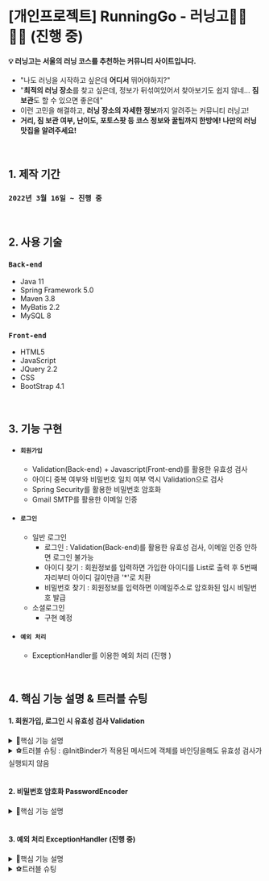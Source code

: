 # [개인프로젝트] RunningGo - 러닝고🏃‍♀️🏃‍♂️ (진행 중)
#### 💡 러닝고는 서울의 러닝 코스를 추천하는 커뮤니티 사이트입니다.
* "나도 러닝을 시작하고 싶은데 **어디서** 뛰어야하지?"
* "**최적의 러닝 장소**를 찾고 싶은데, 정보가 뒤섞여있어서 찾아보기도 쉽지 않네... **짐보관**도 할 수 있으면 좋은데"
* 이런 고민을 해결하고, **러닝 장소의 자세한 정보**까지 알려주는 커뮤니티 러닝고!
* **거리, 짐 보관 여부, 난이도, 포토스팟 등 코스 정보와 꿀팁까지 한방에! 나만의 러닝 맛집을 알려주세요!**

<br>

## 1. 제작 기간
### `2022년 3월 16일 ~ 진행 중`

<br>

## 2. 사용 기술
### `Back-end`
* Java 11
* Spring Framework 5.0
* Maven 3.8
* MyBatis 2.2
* MySQL 8

### `Front-end`
* HTML5
* JavaScript
* JQuery 2.2
* CSS
* BootStrap 4.1

<br>

## 3. 기능 구현
* #### `회원가입`
  * Validation(Back-end) + Javascript(Front-end)를 활용한 유효성 검사
  * 아이디 중복 여부와 비밀번호 일치 여부 역시 Validation으로 검사
  * Spring Security를 활용한 비밀번호 암호화
  * Gmail SMTP를 활용한 이메일 인증

* #### `로그인`
  * 일반 로그인
    * 로그인 : Validation(Back-end)를 활용한 유효성 검사, 이메일 인증 안하면 로그인 불가능
    * 아이디 찾기 : 회원정보를 입력하면 가입한 아이디를 List로 출력 후 5번째 자리부터 아이디 길이만큼 '\*'로 치환
    * 비밀번호 찾기 : 회원정보를 입력하면 이메일주소로 암호화된 임시 비밀번호 발급
  * 소셜로그인
    * 구현  예정

* #### `예외 처리`
  * ExceptionHandler를 이용한 예외 처리 (진행 )

<br>

## 4. 핵심 기능 설명 & 트러블 슈팅
#### 1. 회원가입, 로그인 시 유효성 검사 Validation
<details>
  <summary>📌핵심 기능 설명</summary>
	
  ##### `1. 제약조건 어노테이션을 활용한 데이터 형식 유효성 검사`
  * 먼저, 유효성 검사가 필요한 MemberDto 객체의 각 필드에 제약조건 어노테이션을 적용해주었다.(@NotBlank, @Pattern)  
  * JoinController에서는 MemberDto 객체 앞에 @Valid 어노테이션을 적용해주었고, Errors를 통해 유효성 검사 적합 여부를 확인했다.  
  * @Valid가 적용된 MemberDto 객체에서 유효성 검사 중 에러가 발생하면 error.hasErrors()메서드에서는 true값이 반환되고, 조건문을 사용하여 에러가 발생했을 시 메세지를 출력한 후 작성중인 폼이 그대로 유지되는 코드를 작성하였다.  
  * **‼결과‼** 회원가입 시 데이터 형식이 유효하지 않으면 오류 메세지를 출력하고, 작성중인 폼이 그대로 유지되도록 구현할 수 있었다.  
  * [이미지로 코드 & 결과 확인하기](https://user-images.githubusercontent.com/84839167/161678010-5aac77c5-1f72-4ae2-a74b-af5bed0deb9f.png)

  ##### `2. WebDataBinder를 활용한 유효성 검사`
  * 제약조건 어노테이션으로 할 수 없는 유효성 검사는 WebDataBinder를 활용하였다.
    * 회원가입 시 아이디 중복확인과 비밀번호-비밀번호확인 일치 여부(JoinController)
    * 로그인 시 아이디, 비밀번호의 존재 여부(LoginController)
  * 먼저, 각 Controller의 상단에 @InitBinder 어노테이션을 적용하고, WebDataBinder 객체를 매개변수로 받는 메서드를 만들어주었다.
  * 나는 각 Controller에서 검증할 내용이 서로 달랐기 때문에 Validator 인터페이스를 구현한 클래스를 추상클래스로 만들었다.
    * 👉[AbstractValidator 코드확인](https://github.com/jeejee1106/ToyProject-RunningGo/blob/1c6c8384af327871bb1144f4fdbbe8b41836bc88/src/main/java/com/runninggo/toy/validator/AbstractValidator.java#L9)
  * 그리고 그 추상클래스를 다시 상속 받는 두 개의 검증클래스를 만들어 위 메서드에 각각 바인딩 해주었다.
    * 👉[JoinValidator 코드확인](https://github.com/jeejee1106/ToyProject-RunningGo/blob/1c6c8384af327871bb1144f4fdbbe8b41836bc88/src/main/java/com/runninggo/toy/validator/IdDuplCkValidator.java#L11) 👉[LoginValidator 코드확인](https://github.com/jeejee1106/ToyProject-RunningGo/blob/1c6c8384af327871bb1144f4fdbbe8b41836bc88/src/main/java/com/runninggo/toy/validator/LoginCheckValidator.java#L11)
  * 또한, messageSource를 사용해 에러 발생 시 전달할 메시지도 에러코드에 저장해주었고, 위 1번과 같이 @Valid와 Errors를 활용해 유효성 검사 적합 여부를 확인했다.  
  * **‼결과‼** 유효하지 않은 값이 들어오면 저장해준 에러코드를 출력하고, 더 이상 회원가입, 로그인이 진행되지 못하도록 구현할 수 있었다.  
  * [이미지로 코드 & 결과 확인하기](https://user-images.githubusercontent.com/84839167/161677883-4e4976b7-81ee-480f-98e8-ba1563627b0b.png)

</details>
<details>
  <summary>⚽트러블 슈팅 : @InitBinder가 적용된 메서드에 객체를 바인딩을해도 유효성 검사가 실행되지 않음</summary>

<br>
유효성 검사에 들어가기 전, 구글링을 통해 바인딩 객체가 하나일 땐 setValidator() 메서드를, 하나 이상일 땐 addValidators() 메서드를 사용해야 한다는 것을 공부한 후 코드를 작성했다.
	
  ##### `1. 회원가입 시 유효성 검사 미작동`
  * 첫 번째 시도 : 아이디 중복 검사 클래스, 비밀번호 일치 검사 클래스를 addValidators() 메서드를 사용해 각각 바인딩 -> ⭕정상 작동!  
  * 두 번째 시도 : 두 클래스를 하나의 클래스로 구현해도 될 것 같다는 생각에 JoinCkValidator클래스를 만들어 코드를 합친 후 <br> 바인딩할 객체가 하나이기 때문에 setValidator() 메서드로 변경 -> ❌비정상작동
    * 하고자 했던 바인딩을 통한 유효성 검사는 잘 되었지만, 잘 되던 데이터 형식 유효성 검사가 작동하지 않았다.
  * 세 번째 시도 : 객체가 하나이지만 혹시나 하는 마음에 addValidators() 메서드로 다시 변경 -> ⭕정상 작동!
<details>
  <summary>👉코드확인</summary>

  <div markdown="1">    

  ```java
	  //첫 번째 코드 - 정상작동
	  @InitBinder
	  public void validator(WebDataBinder binder) {
		  binder.addValidators(IdDuplCkValidator);
	  	  binder.addValidators(passMctCkValidator);
	  }
	  
	  //두 번째 코드 - 비정상작동
	  @InitBinder
	  public void validator(WebDataBinder binder) {
		  binder.addValidators(joinCkValidator);
	  }

	  //세 번째 코드 - 정상작동
	  @InitBinder
	  public void validator(WebDataBinder binder) {
		  binder.setValidator(joinCkValidator);
	  }
  ```
  </div>
</details>
	
객체가 하나인데 setValidator() 메서드가 아닌 addValidators() 메서드를 사용했을 때 정상 작동하는 이유가 무엇일까?  
사실 정확한 이유는 찾지 못했지만, 아래 로그인 시 유효성 검사까지 완료해보니 짐작 가는 부분이 생겼다.  
	
  ##### `2. 로그인 시 유효성 검사 미작동`
  * 첫 번째 시도 : validator가 아닌 Model을 사용해서 아이디, 비밀번호가 존재하지 않으면 메시지를 전송하는 방식을 적용 -> ⭕정상작동!
  * 두 번째 시도 : 로그인도 validator를 적용해보고 싶다는 생각에 아이디, 비밀번호 존재 여부를 검사하는 클래스를 만든 후 <br>
	회원가입과 똑같이 addValidators() 메서드 사용 -> ❌비정상작동
    * 회원가입 시에 필요한 MemberDto객체의 데이터 형식 검사를 진행하며 에러 발생
  * 세 번째 시도 : setValidator() 메서드로 변경 -> ⭕정상작동!
<details>
  <summary>👉코드확인</summary>

  <div markdown="1">    

  ```java
	  //첫 번째 코드 - 정상작동 (login메서드)
	  if(memberService.login(memberDto) != 1){
		  model.addAttribute("loginFailMsg", "아이디 또는 비밀번호가 올바르지 않습니다.");
		  return "/member/loginForm";
          }
	  
	  //두 번째 코드 - 비정상작동
	  @InitBinder
	  public void validator(WebDataBinder binder) {
		  binder.addValidators(LoginCkValidator);
	  }
	  
	  //세 번째 코드 - 정상작동
	  @InitBinder
	  public void validator(WebDataBinder binder) {
		  binder.setValidator(LoginCkValidator);
	  }
  ```
  </div>
</details>

로그인할 때에는 데이터 형식을 검사하길 원하지 않았는데 두 번째 시도에선 데이터 형식을 검사하며 에러가 발생했다.  
문득 setValidator() 메서드가 아닌 addValidators() 메서드를 사용하고 있었다는 사실을 깨닫고, setValidator() 메서드로 수정해주었다.  
이 과정에서 회원가입 두 번째 시도와 같이 데이터 형식 검사를 하지 않는다는 것을 알아냈고,  힌트를 얻을 수 있었다.

위 두 경우를 보면 회원가입 유효성 검사에서는 addValidators()메서드를,  
로그인 유효성 검사에서는 setValidator()메서드를 사용해야 정상작동하는 것을 알 수 있다.  
회원가입도 검사할 객체가 하나인데 왜 addValidators() 메서드만 정상작동하는걸까?  
내가 찾은 답은 `'어노테이션을 통한 데이터 유효성 검사 또한 하나의 유효성 검사 객체(?)로 인식한다.'` 이다.  

`그렇다면?`  
회원가입에서는 ①데이터 형식 유효성 검사와 ②커스텀 유효성 검사 두 개가 이루어지니 **addValidators()메서드를**,  
로그인은 ①커스텀 유효성 검사만 하면 되니 **setValidator()메서드를** 사용하면 된다는 것이 내가 찾은 결론이다.  
또한 검증객체가 하나 이상일 땐 제약조건 어노테이션으로 정의한 데이터 형식 유효성 검사가 우선적으로 이루어진다는 것을 예상할 수 있다.
	
</details>

<br>

#### 2. 비밀번호 암호화 PasswordEncoder
<details>
  <summary>📌핵심 기능 설명</summary>
  
  ##### `1. 회원가입 시 비밀번호 암호화`
  * 먼저 PasswordEncoder을 주입 받기 위한 Spring Security 설정을 해주었고, Service에서 BCryptPasswordEncoder를 사용했다.
  * 회원가입 시 입력받은 비밀번호를 BCryptPasswordEncoder객체의 encode() 메서드로 암호화 해주었고, 
  * 암호화된 비밀번호를 다시 MemberDto에 넣어주며 회원가입을 완료했다.
  * [이미지로 코드 & 결과 확인하기](https://user-images.githubusercontent.com/84839167/161939355-cac8c85a-0e30-429c-909a-fde92dd30b57.png)
  
  ##### `2. 로그인 시 비밀번호 비교`
  * 로그인 시 입력받은 비밀번호와 DB에 저장된 암호화된 비밀번호를 비교하여 일치하면 로그인에 성공하도록 로직을 짰다.
  * 두 값의 비교는 BCryptPasswordEncoder객체의 matches() 메서드를 사용했고, 입력받은 비밀번호와 DB에 저장된 비밀번호가 
  * 일치할 경우 입력받은 비밀번호의 값을 암호화된 비밀번호로 바꾸어 주며 로그인에 성공할 수 있었다.
  * [이미지로 코드 & 결과 확인하기](https://user-images.githubusercontent.com/84839167/161939367-2daf8776-9865-45d0-94bf-3eb7ba5bf886.png)

  ##### `새로 알게된 점`
Spring Security는 같은 비밀번호로 회원가입을 해도 매번 다른 랜덤키를 부여한다.  
같은 문자열임에도 각기 다른 랜덤키를 어떻게 비교를 하는건지 궁금해서 더 알아보았다.  
	
BCryptPasswordEncoder는 **비밀번호의 단방향 암호화**를 지원하는 PasswordEncoder 인터페이스의 구현체이고,  
해시 함수를 사용하여 비밀번호를 암호화하고, **복호화를 할 수 없도록** 만들어졌다고 한다.  

때문에 비밀번호를 서로 비교할 땐 equals()가 아닌 matches()를 사용해야 하는데,
matches()는 내부적으로 입력받은 패스워드와 암호화된 패스워드가 서로 대칭되는지에 대한 알고리즘을 구현하고 있다고 한다.  
matches()는 보안을 위해 복호화 할 수 없는 비밀번호를 다룰 때 사용한다는 것을 알게되었다.
	
</details>

<br>

#### 3. 예외 처리 ExceptionHandler (진행 중)
<details>
  <summary>📌핵심 기능 설명</summary>
  
</details>
<details>
  <summary>⚽트러블 슈팅</summary>
  
</details>
